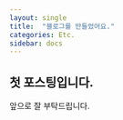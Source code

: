 ```yaml
---
layout: single
title:  "블로그를 만들었어요."
categories: Etc. 
sidebar: docs
---
```


## 첫 포스팅입니다.
앞으로 잘 부탁드립니다.
